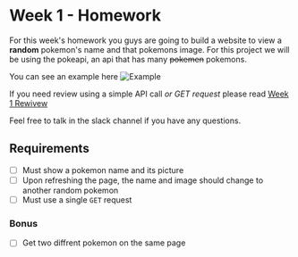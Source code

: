 # Week 1 - Homework

For this week's homework you guys are going to build a website to view a **random** pokemon's name and that pokemons image. For this project we will be using the pokeapi, an api that has many ~~pokemen~~ pokemons.

You can see an example here
![Example](https://i.gyazo.com/dc426e3bcd31714495e92d88633a9017.gif)

If you need review using a simple API call *or GET request* please read [Week 1 Rewivew](Week1.md)

Feel free to talk in the slack channel if you have any questions.

## Requirements
- [ ] Must show a pokemon name and its picture
- [ ] Upon refreshing the page, the name and image should change to another random pokemon
- [ ] Must use a single `GET` request

### Bonus
- [ ] Get two diffrent pokemon on the same page
